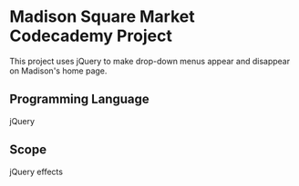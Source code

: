 # Madison Square Market Codecademy Project

This project uses jQuery to make drop-down menus appear and disappear on Madison's home page.

## Programming Language

jQuery

## Scope

jQuery effects
